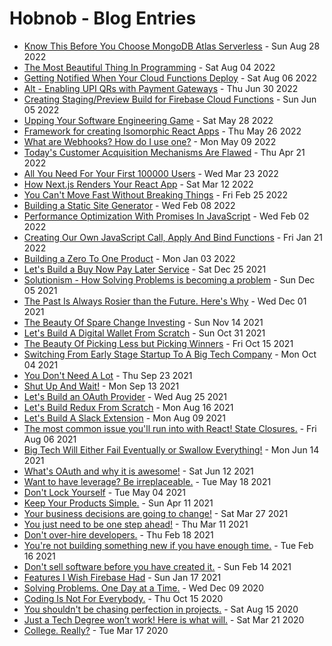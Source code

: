 # Hobnob - Blog Entries

- [Know This Before You Choose MongoDB Atlas Serverless](know-this-before-you-choose-mongodb-atlas-serverless.md)  -  Sun Aug 28 2022
- [The Most Beautiful Thing In Programming](the-most-beautiful-thing-in-programming) - Sat Aug 04 2022
- [Getting Notified When Your Cloud Functions Deploy](getting-notified-when-your-cloud-functions-deploy) - Sat Aug 06 2022
- [Alt - Enabling UPI QRs with Payment Gateways](alt-enabling-upi-qrs-to-pay-via-any-payment-method) - Thu Jun 30 2022
- [Creating Staging/Preview Build for Firebase Cloud Functions](creating-staging-or-preview-builds-for-firebase-cloud-functions) - Sun Jun 05 2022
- [Upping Your Software Engineering Game](upping-your-software-engineering-game) - Sat May 28 2022
- [Framework for creating Isomorphic React Apps](framework-for-creating-isomorphic-react-apps) - Thu May 26 2022
- [What are Webhooks? How do I use one?](what-are-webhooks-and-how-do-i-use-one) - Mon May 09 2022
- [Today's Customer Acquisition Mechanisms Are Flawed](todays-customer-acquisition-mechanisms-are-flawed) - Thu Apr 21 2022
- [All You Need For Your First 100000 Users](all-you-need-for-your-first-hundred-thousand-users) - Wed Mar 23 2022
- [How Next.js Renders Your React App](how-nextjs-renders-your-react-app) - Sat Mar 12 2022
- [You Can't Move Fast Without Breaking Things](you-cant-move-fast-without-breaking-things) - Fri Feb 25 2022
- [Building a Static Site Generator](building-a-static-site-generator) - Wed Feb 08 2022
- [Performance Optimization With Promises In JavaScript](performance-optimization-with-promises-in-javascript) - Wed Feb 02 2022
- [Creating Our Own JavaScript Call, Apply And Bind Functions](creating-our-own-javascript-call-apply-bind-functions) - Fri Jan 21 2022
- [Building a Zero To One Product](building-a-zero-to-one-product) - Mon Jan 03 2022
- [Let's Build a Buy Now Pay Later Service](lets-build-a-buy-now-pay-later-service.md) - Sat Dec 25 2021
- [Solutionism - How Solving Problems is becoming a problem](solutionism-how-solving-problems-that-dont-exist-is-becoming-a-problem.md) - Sun Dec 05 2021
- [The Past Is Always Rosier than the Future. Here's Why](the-past-is-always-rosier-than-the-future-here-is-why.md) - Wed Dec 01 2021
- [The Beauty Of Spare Change Investing](the-beauty-of-spare-change-investing.md) - Sun Nov 14 2021
- [Let's Build A Digital Wallet From Scratch](lets_build_a_digital_wallet_from_scratch.md) - Sun Oct 31 2021
- [The Beauty Of Picking Less but Picking Winners](the-beauty-of-picking-less-but-picking-winners.md) - Fri Oct 15 2021
- [Switching From Early Stage Startup To A Big Tech Company](switching-from-startup-to-big-tech-company.md) - Mon Oct 04 2021
- [You Don't Need A Lot](you-dont-need-a-lot.md) - Thu Sep 23 2021
- [Shut Up And Wait!](shut_up_and_wait.md) - Mon Sep 13 2021
- [Let's Build an OAuth Provider](lets-build-an-oauth-provider.md) - Wed Aug 25 2021
- [Let's Build Redux From Scratch](lets-create-redux-from-scratch-in-two-languages.md) - Mon Aug 16 2021
- [Let's Build A Slack Extension](lets_build_a_slack_extension.md) - Mon Aug 09 2021
- [The most common issue you'll run into with React! State Closures.](the_most_common_issue_youll_run_into_with_javascript.md) - Fri Aug 06 2021
- [Big Tech Will Either Fail Eventually or Swallow Everything!](big-tech-will-either-fail-eventually-or-swallow-everything.md) - Mon Jun 14 2021
- [What's OAuth and why it is awesome!](what-is-oauth-and-why-it-is-awesome.md) - Sat Jun 12 2021
- [Want to have leverage? Be irreplaceable.](want-to-have-leverage-be-irreplaceable.md) - Tue May 18 2021
- [Don't Lock Yourself](dont_lock_yourself.md) - Tue May 04 2021
- [Keep Your Products Simple.](keep_your_products_simple.md) - Sun Apr 11 2021
- [Your business decisions are going to change!](your_business_decisions_are_going_to_change.md) - Sat Mar 27 2021
- [You just need to be one step ahead!](you-just-have-to-be-one-step-ahead.md) - Thu Mar 11 2021
- [Don't over-hire developers.](dont-overhire-developers.md) - Thu Feb 18 2021
- [You're not building something new if you have enough time.](youre-not-building-something-new-if-you-have-enough-time.md) - Tue Feb 16 2021
- [Don't sell software before you have created it.](dont_sell_software_before_creating_it.md) - Sun Feb 14 2021
- [Features I Wish Firebase Had](features_i_wish_firebase_had.md) - Sun Jan 17 2021
- [Solving Problems. One Day at a Time.](solving-problems-one-day-at-a-time.md) - Wed Dec 09 2020
- [Coding Is Not For Everybody.](coding-is-not-for-everybody.md) - Thu Oct 15 2020
- [You shouldn't be chasing perfection in projects.](you-shouldnt-be-chasing-perfection-in-projects.md) - Sat Aug 15 2020
- [Just a Tech Degree won’t work! Here is what will.](a-tech-degree-wont-make-you-rich-here-is-what-will.md) - Sat Mar 21 2020
- [College. Really?](college-really.md) - Tue Mar 17 2020
